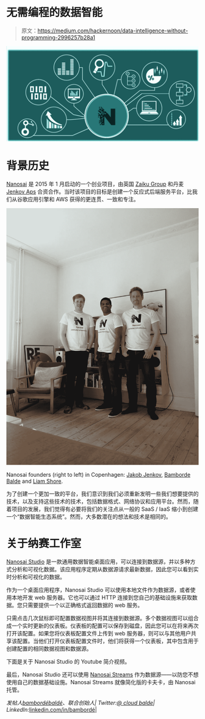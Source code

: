 # 无需编程的数据智能

> 原文：<https://medium.com/hackernoon/data-intelligence-without-programming-2996257b28a1>

![](img/1ebeac63f3fccd7326455edb8c44f201.png)

# **背景历史**

[Nanosai](https://nanosai.com/) 是 2015 年 1 月启动的一个创业项目，由英国 [Zaiku Group](http://jenkov.com/) 和丹麦 [Jenkov Aps](http://www.jenkov.com) 合资合作。当时该项目的目标是创建一个反应式后端服务平台，比我们从谷歌应用引擎和 AWS 获得的更连贯、一致和专注。

![](img/c2f75c38ec3255f7d382b937d227ec1c.png)

Nanosai founders (right to left) in Copenhagen: [Jakob Jenkov](https://www.linkedin.com/in/jakob-jenkov-4a3a8/), [Bamborde Balde](https://www.linkedin.com/in/bambord%C3%A9/) and [Liam Shore](https://www.linkedin.com/in/liamshore/).

为了创建一个更加一致的平台，我们意识到我们必须重新发明一些我们想要提供的技术，以及支持这些技术的技术，包括数据格式、网络协议和应用平台。然而，随着项目的发展，我们觉得有必要将我们的关注点从一般的 SaaS / IaaS 缩小到创建一个“数据智能生态系统”。然而，大多数潜在的想法和技术是相同的。

# **关于纳赛工作室**

[Nanosai Studio](https://nanosai.com/studio) 是一款通用数据智能桌面应用，可以连接到数据源，并以多种方式分析和可视化数据。该应用程序定期从数据源请求最新数据，因此您可以看到实时分析和可视化的数据。

作为一个桌面应用程序，Nanosai Studio 可以使用本地文件作为数据源，或者使用本地开发 web 服务器。它也可以通过 HTTP 连接到您自己的基础设施来获取数据。您只需要提供一个以正确格式返回数据的 web 服务。

只需点击几次鼠标即可配置数据视图并将其连接到数据源。多个数据视图可以组合成一个实时更新的仪表板。仪表板的配置可以保存到磁盘，因此您可以在将来再次打开该配置。如果您将仪表板配置文件上传到 web 服务器，则可以与其他用户共享该配置。当他们打开仪表板配置文件时，他们将获得一个仪表板，其中包含用于创建配置的相同数据视图和数据源。

下面是关于 Nanosai Studio 的 Youtube 简介视频。

最后，Nanosai Studio 还可以使用 [Nanosai Streams](https://nanosai.com/streams) 作为数据源——以防您不想使用自己的数据基础设施。Nanosai Streams 就像简化版的卡夫卡，由 Nanosai 托管。

*发帖人*[*bambordébaldé*](https://medium.com/u/665359d135fa?source=post_page-----2996257b28a1--------------------------------)*、联合创始人| Twitter:*[*@ cloud balde*](https://twitter.com/cloudbalde)*| LinkedIn:*[linkedin.com/in/bambordé](https://www.linkedin.com/in/bambord%C3%A9)|